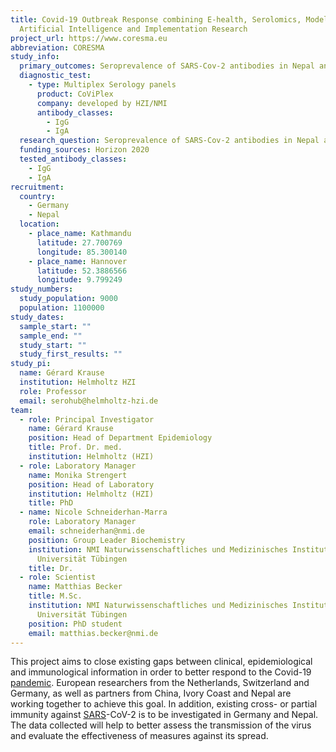 ```yaml
---
title: Covid-19 Outbreak Response combining E-health, Serolomics, Modelling,
  Artificial Intelligence and Implementation Research
project_url: https://www.coresma.eu
abbreviation: CORESMA
study_info:
  primary_outcomes: Seroprevalence of SARS-Cov-2 antibodies in Nepal and Germany
  diagnostic_test:
    - type: Multiplex Serology panels
      product: CoViPlex
      company: developed by HZI/NMI
      antibody_classes:
        - IgG
        - IgA
  research_question: Seroprevalence of SARS-Cov-2 antibodies in Nepal and Germany
  funding_sources: Horizon 2020
  tested_antibody_classes:
    - IgG
    - IgA
recruitment:
  country:
    - Germany
    - Nepal
  location:
    - place_name: Kathmandu
      latitude: 27.700769
      longitude: 85.300140
    - place_name: Hannover
      latitude: 52.3886566
      longitude: 9.799249
study_numbers:
  study_population: 9000
  population: 1100000
study_dates:
  sample_start: ""
  sample_end: ""
  study_start: ""
  study_first_results: ""
study_pi:
  name: Gérard Krause
  institution: Helmholtz HZI
  role: Professor
  email: serohub@helmholtz-hzi.de
team:
  - role: Principal Investigator
    name: Gérard Krause
    position: Head of Department Epidemiology
    title: Prof. Dr. med.
    institution: Helmholtz (HZI)
  - role: Laboratory Manager
    name: Monika Strengert
    position: Head of Laboratory
    institution: Helmholtz (HZI)
    title: PhD
  - name: Nicole Schneiderhan-Marra
    role: Laboratory Manager
    email: schneiderhan@nmi.de
    position: Group Leader Biochemistry
    institution: NMI Naturwissenschaftliches und Medizinisches Institut an der
      Universität Tübingen
    title: Dr.
  - role: Scientist
    name: Matthias Becker
    title: M.Sc.
    institution: NMI Naturwissenschaftliches und Medizinisches Institut an der
      Universität Tübingen
    position: PhD student
    email: matthias.becker@nmi.de
---
```

This project aims to close existing gaps between clinical, epidemiological and immunological information in order to better respond to the Covid-19 [pandemic](https://www.helmholtz-hzi.de/en/info-centre/glossary/entry/pandemic/). European researchers from the Netherlands, Switzerland and Germany, as well as partners from China, Ivory Coast and Nepal are working together to achieve this goal. In addition, existing cross- or partial immunity against [SARS](https://www.helmholtz-hzi.de/en/info-centre/glossary/entry/sars/)-CoV-2 is to be investigated in Germany and Nepal. The data collected will help to better assess the transmission of the virus and evaluate the effectiveness of measures against its spread.